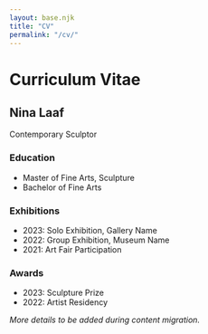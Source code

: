 ```yaml
---
layout: base.njk
title: "CV"
permalink: "/cv/"
---
```


# Curriculum Vitae

## Nina Laaf
Contemporary Sculptor

### Education
- Master of Fine Arts, Sculpture
- Bachelor of Fine Arts

### Exhibitions
- 2023: Solo Exhibition, Gallery Name
- 2022: Group Exhibition, Museum Name
- 2021: Art Fair Participation

### Awards
- 2023: Sculpture Prize
- 2022: Artist Residency

*More details to be added during content migration.*